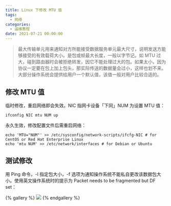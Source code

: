 ```yaml
---
title: Linux 下修改 MTU 值
tags:
  - 网络
categories:
  - 运维教程
date: 2021-07-21 00:00:00
---
```


> 最大传输单元用来通知对方所能接受数据服务单元最大尺寸，说明发送方能够接受的有效载荷大小。是包或帧最大长度，一般以字节记。如 MTU 过大，碰到路由器时会被拒绝转发，因它不能处理过大的包。如果太小，因为协议一定要在包上加上包头，那实际传送的数据量会过小，这样也划不来。大部分操作系统会提供给用户一个默认值，该值一般对用户比较合适的。

<!-- more -->

## 修改 MTU 值

临时修改，重启网络即会失效。NIC 指网卡设备「下同」NUM 为设置 MTU 值：

```
ifconfig NIC mtu NUM up
```

永久生效，修改配置文件后需重启网络：

```
echo 'MTU="NUM"' >> /etc/sysconfig/network-scripts/ifcfg-NIC # for CentOS or Red Hat Enterprise Linux
echo 'mtu NUM' >> /etc/network/interfaces # for Debian or Ubuntu
```

## 测试修改

用 Ping 命令，-l 指定包大小，-f 选项为通知操作系统不能私自更改该数据包大小。使用英文操作系统时的提示为 Packet needs to be fragmented but DF set：

{% gallery %}
![](https://cdn.dusays.com/2021/07/364-1.jpg)
{% endgallery %}
